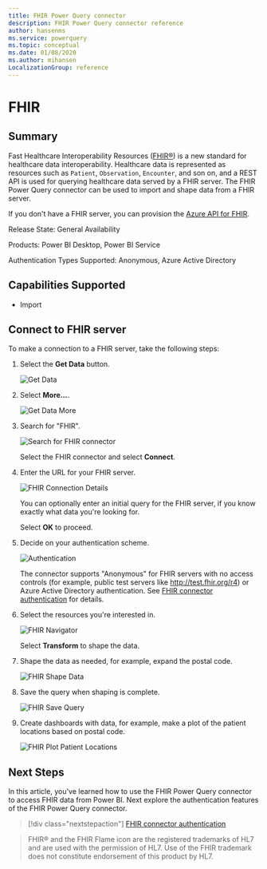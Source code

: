 ```yaml
---
title: FHIR Power Query connector
description: FHIR Power Query connector reference
author: hansenms
ms.service: powerquery
ms.topic: conceptual
ms.date: 01/08/2020
ms.author: mihansen
LocalizationGroup: reference
---
```


# FHIR

## Summary

Fast Healthcare Interoperability Resources ([FHIR&reg;](https://hl7.org/fhir)) is a new standard for healthcare data interoperability. Healthcare data is represented as resources such as `Patient`, `Observation`, `Encounter`, and son on, and a REST API is used for querying healthcare data served by a FHIR server. The FHIR Power Query connector can be used to import and shape data from a FHIR server.

If you don't have a FHIR server, you can provision the [Azure API for FHIR](https://docs.microsoft.com/azure/healthcare-apis/).

Release State: General Availability

Products: Power BI Desktop, Power BI Service

Authentication Types Supported: Anonymous, Azure Active Directory

## Capabilities Supported

* Import

## Connect to FHIR server

To make a connection to a FHIR server, take the following steps:

1. Select the **Get Data** button.

    ![Get Data](FHIR-GetData.png)

1. Select **More...**.

    ![Get Data More](FHIR-GetData-More.png)

1. Search for "FHIR".

    ![Search for FHIR connector](FHIR-Search-Connector.png)

    Select the FHIR connector and select **Connect**.

1. Enter the URL for your FHIR server.

    ![FHIR Connection Details](FHIR-Connection-Details.png)

    You can optionally enter an initial query for the FHIR server, if you know exactly what data you're looking for.

    Select **OK** to proceed.

1. Decide on your authentication scheme.

    ![Authentication](FHIR-Sign-In.png)

    The connector supports "Anonymous" for FHIR servers with no access controls (for example, public test servers like http://test.fhir.org/r4) or Azure Active Directory authentication. See [FHIR connector authentication](FHIR-Authentication.md) for details.

1. Select the resources you're interested in.

    ![FHIR Navigator](FHIR-Navigator.png)

    Select **Transform** to shape the data.

1. Shape the data as needed, for example, expand the postal code.

    ![FHIR Shape Data](FHIR-ShapeData.png)

1. Save the query when shaping is complete.

    ![FHIR Save Query](FHIR-SaveQuery.png)

1. Create dashboards with data, for example, make a plot of the patient locations based on postal code.

    ![FHIR Plot Patient Locations](FHIR-PlotPatientlocations.png)

## Next Steps

In this article, you've learned how to use the FHIR Power Query connector to access FHIR data from Power BI. Next explore the authentication features of the FHIR Power Query connector.

>[!div class="nextstepaction"]
>[FHIR connector authentication](FHIR-Authentication.md)

> FHIR&reg; and the FHIR Flame icon are the registered trademarks of HL7 and are used with the permission of HL7. Use of the FHIR trademark does not constitute endorsement of this product by HL7.
